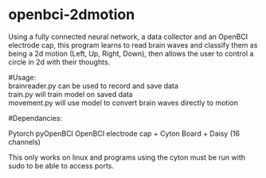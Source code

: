# openbci-2dmotion

Using a fully connected neural network, a data collector and an OpenBCI electrode cap, this program learns to read brain waves and classify them as being a 2d motion (Left, Up, Right, Down), then allows the user to control a circle in 2d with their thoughts.  

#Usage:  
brainreader.py can be used to record and save data  
train.py will train model on saved data  
movement.py will use model to convert brain waves directly to motion  
 
#Dependancies:

Pytorch
pyOpenBCI
OpenBCI electrode cap + Cyton Board + Daisy (16 channels)

This only works on linux and programs using the cyton must be run with sudo to be able to access ports. 
